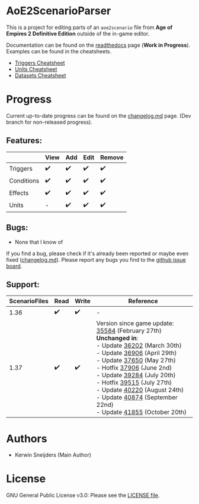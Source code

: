 # AoE2ScenarioParser
This is a project for editing parts of an `aoe2scenario` file from **Age of Empires 2 
Definitive Edition** outside of the in-game editor.  

Documentation can be found on the [readthedocs] page (**Work in Progress**).  
Examples can be found in the cheatsheets.

- [Triggers Cheatsheet]
- [Units Cheatsheet]
- [Datasets Cheatsheet]


[readthedocs]: https://aoe2scenarioparser.readthedocs.io/en/master/
[Triggers Cheatsheet]: ./cheatsheets/TRIGGERS.md
[Units Cheatsheet]: ./cheatsheets/UNITS.md
[Datasets Cheatsheet]: ./cheatsheets/DATASETS.md

# Progress
Current up-to-date progress can be found on the [changelog.md] page. (Dev branch for non-released progress).

[changelog.md]: ./changelog.md

## Features:

|            | View               | Add                | Edit               | Remove             |
| ---------- | ------------------ | ------------------ | ------------------ | ------------------ |
| Triggers   | :heavy_check_mark: | :heavy_check_mark: | :heavy_check_mark: | :heavy_check_mark: |
| Conditions | :heavy_check_mark: | :heavy_check_mark: | :heavy_check_mark: | :heavy_check_mark: |
| Effects    | :heavy_check_mark: | :heavy_check_mark: | :heavy_check_mark: | :heavy_check_mark: |
| Units      | -                  | :heavy_check_mark: | :heavy_check_mark: | :heavy_check_mark: |

## Bugs:

- None that I know of

If you find a bug, please check if it's already been reported or maybe even fixed ([changelog.md]). Please report any bugs you find to the [github issue board].

[github issue board]: https://github.com/KSneijders/AoE2ScenarioParser/issues

## Support:

| ScenarioFiles | Read               | Write              | Reference                                                                 |
| ------------- | ------------------ | ------------------ | ------------- |
| 1.36          | :heavy_check_mark: | :heavy_check_mark: | -                                                                         |
| 1.37          | :heavy_check_mark: | :heavy_check_mark: | Version since game update: [35584] (February 27th) <br> **Unchanged in**: <br> - Update [36202] (March 30th) <br> - Update [36906] (April 29th) <br> - Update [37650] (May 27th) <br> - Hotfix [37906] (June 2nd) <br> - Update [39284] (July 20th) <br> - Hotfix [39515] (July 27th) <br> - Update [40220] (August 24th) <br> - Update [40874] (September 22nd) <br> - Update [41855] (October 20th) 

[35584]: https://www.ageofempires.com/news/aoe2de-update-35584/
[36202]: https://www.ageofempires.com/news/aoe2de-update-36202/
[36906]: https://www.ageofempires.com/news/aoe2de-update-36906/
[37650]: https://www.ageofempires.com/news/aoe2de-update-37650/
[37906]: https://www.ageofempires.com/news/aoe2de-hotfix-37906/
[39284]: https://www.ageofempires.com/news/aoe2de-update-39284/
[39515]: https://www.ageofempires.com/news/aoe2de-hotfix-39515/
[40220]: https://www.ageofempires.com/news/aoe2de-update-40220/
[40874]: https://www.ageofempires.com/news/aoe2de-update-40874/
[41855]: https://www.ageofempires.com/news/aoe2de-update-41855/

# Authors
-  Kerwin Sneijders (Main Author)

# License 
GNU General Public License v3.0: Please see the [LICENSE file].

[LICENSE file]: https://github.com/KSneijders/AoE2ScenarioParser/blob/dev/LICENSE
